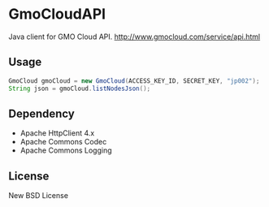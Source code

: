 GmoCloudAPI
===========

Java client for GMO Cloud API. http://www.gmocloud.com/service/api.html

Usage
-------------
```java
GmoCloud gmoCloud = new GmoCloud(ACCESS_KEY_ID, SECRET_KEY, "jp002");
String json = gmoCloud.listNodesJson();
```

Dependency
-------------
* Apache HttpClient 4.x
* Apache Commons Codec
* Apache Commons Logging

License
-------------
New BSD License
